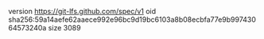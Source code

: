 version https://git-lfs.github.com/spec/v1
oid sha256:59a14aefe62aaece992e96bc9d19bc6103a8b08ecbfa77e9b99743064573240a
size 3089
